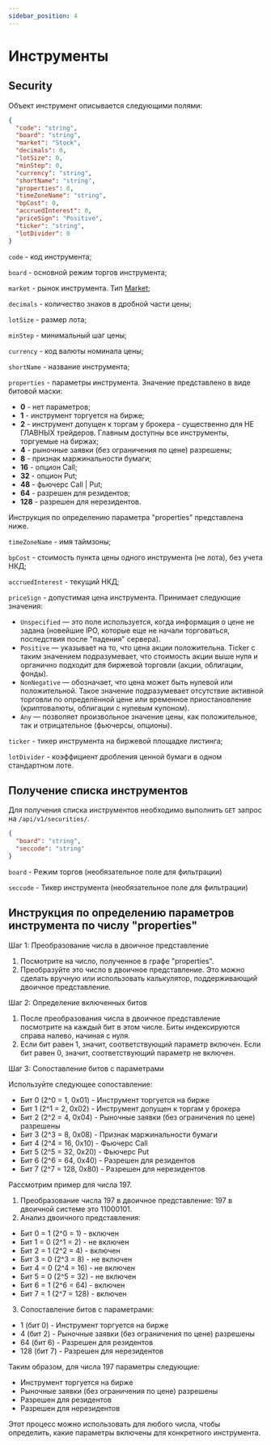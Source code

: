 ```yaml
---
sidebar_position: 4
---
```


# Инструменты

## Security

Объект инструмент описывается следующими полями:

```json
{
  "code": "string",
  "board": "string",
  "market": "Stock",
  "decimals": 0,
  "lotSize": 0,
  "minStep": 0,
  "currency": "string",
  "shortName": "string",
  "properties": 0,
  "timeZoneName": "string",
  "bpCost": 0,
  "accruedInterest": 0,
  "priceSign": "Positive",
  "ticker": "string",
  "lotDivider": 0
}
```

`code` - код инструмента;

`board` - основной режим торгов инструмента;

`market` - рынок инструмента. Тип [Market](common-types.md#market);

`decimals` - количество знаков в дробной части цены;

`lotSize` - размер лота;

`minStep` - минимальный шаг цены;

`currency` - код валюты номинала цены;

`shortName` - название инструмента;

`properties` - параметры инструмента. Значение представлено в виде битовой маски:

- **0** - нет параметров;
- **1** - инструмент торгуется на бирже;
- **2** - инструмент допущен к торгам у брокера - существенно для НЕ ГЛАВНЫХ трейдеров. Главным доступны все инструменты, торгуемые на биржах;
- **4** - рыночные заявки (без ограничения по цене) разрешены;
- **8** - признак маржинальности бумаги;
- **16** - опцион Call;
- **32** - опцион Put;
- **48** - фьючерс Call | Put;
- **64** - разрешен для резидентов;
- **128** - разрешен для нерезидентов.

Инструкция по определению параметра "properties" представлена ниже.

`timeZoneName` - имя таймзоны;

`bpCost` - стоимость пункта цены одного инструмента (не лота), без учета НКД;

`accruedInterest` - текущий НКД;

`priceSign` - допустимая цена инструмента. Принимает следующие значения:

- `Unspecified` — это поле используется, когда информация о цене не задана (новейшие IPO, которые еще не начали торговаться, последствия после "падения" сервера).
- `Positive` — указывает на то, что цена акции положительна. Тicker с таким значением подразумевает, что стоимость акции выше нуля и органично подходит для биржевой торговли (акции, облигации, фонды).
- `NonNegative` — обозначает, что цена может быть нулевой или положительной. Такое значение подразумевает отсутствие активной торговли по определённой цене или временное приостановление (криптовалюты, облигации с нулевым купоном).
- `Any` — позволяет произвольное значение цены, как положительное, так и отрицательное (фьючерсы, опционы).

`ticker` - тикер инструмента на биржевой площадке листинга;

`lotDivider` - коэффициент дробления ценной бумаги в одном стандартном лоте.

## Получение списка инструментов

Для получения списка инструментов необходимо выполнить `GET` запрос на `/api/v1/securities/`.

```json
{
  "board": "string",
  "seccode": "string"
}
```

`board` - Режим торгов (необязательное поле для фильтрации)

`seccode` - Тикер инструмента (необязательное поле для фильтрации)

## Инструкция по определению параметров инструмента по числу "properties"

Шаг 1: Преобразование числа в двоичное представление
1.	Посмотрите на число, полученное в графе "properties".
2.	Преобразуйте это число в двоичное представление. Это можно сделать вручную или использовать калькулятор, поддерживающий двоичное представление.

Шаг 2: Определение включенных битов
1.	После преобразования числа в двоичное представление посмотрите на каждый бит в этом числе. Биты индексируются справа налево, начиная с нуля.
2.	Если бит равен 1, значит, соответствующий параметр включен. Если бит равен 0, значит, соответствующий параметр не включен.


Шаг 3: Сопоставление битов с параметрами

Используйте следующее сопоставление:
- Бит 0 (2^0 = 1, 0x01) - Инструмент торгуется на бирже
- Бит 1 (2^1 = 2, 0x02) - Инструмент допущен к торгам у брокера
- Бит 2 (2^2 = 4, 0x04) - Рыночные заявки (без ограничения по цене) разрешены
- Бит 3 (2^3 = 8, 0x08) - Признак маржинальности бумаги
- Бит 4 (2^4 = 16, 0x10) - Фьючерс Call
- Бит 5 (2^5 = 32, 0x20) - Фьючерс Put
- Бит 6 (2^6 = 64, 0x40) - Разрешен для резидентов
- Бит 7 (2^7 = 128, 0x80) - Разрешен для нерезидентов

Рассмотрим пример для числа 197.
1.	Преобразование числа 197 в двоичное представление: 197 в двоичной системе это 11000101.
2.	Анализ двоичного представления:
- Бит 0 = 1 (2^0 = 1) - включен
- Бит 1 = 0 (2^1 = 2) - не включен
- Бит 2 = 1 (2^2 = 4) - включен
- Бит 3 = 0 (2^3 = 8) - не включен
- Бит 4 = 0 (2^4 = 16) - не включен
- Бит 5 = 0 (2^5 = 32) - не включен
- Бит 6 = 1 (2^6 = 64) - включен
- Бит 7 = 1 (2^7 = 128) - включен

3.	Сопоставление битов с параметрами:
- 1 (бит 0) - Инструмент торгуется на бирже
- 4 (бит 2) - Рыночные заявки (без ограничения по цене) разрешены
- 64 (бит 6) - Разрешен для резидентов
- 128 (бит 7) - Разрешен для нерезидентов

Таким образом, для числа 197 параметры следующие:
- Инструмент торгуется на бирже
- Рыночные заявки (без ограничения по цене) разрешены
- Разрешен для резидентов
- Разрешен для нерезидентов

Этот процесс можно использовать для любого числа, чтобы определить, какие параметры включены для конкретного инструмента.
